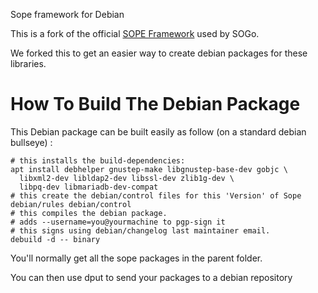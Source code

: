 Sope framework for Debian

This is a fork of the official [SOPE Framework](https://github.com/Alinto/sope) used by SOGo.

We forked this to get an easier way to create debian packages for these libraries.

# How To Build The Debian Package

This Debian package can be built easily as follow (on a standard debian bullseye) :

```
# this installs the build-dependencies:
apt install debhelper gnustep-make libgnustep-base-dev gobjc \
  libxml2-dev libldap2-dev libssl-dev zlib1g-dev \
  libpq-dev libmariadb-dev-compat
# this create the debian/control files for this 'Version' of Sope
debian/rules debian/control
# this compiles the debian package.
# adds --username=you@yourmachine to pgp-sign it
# this signs using debian/changelog last maintainer email.
debuild -d -- binary
```

You'll normally get all the sope packages in the parent folder.

You can then use dput to send your packages to a debian repository



